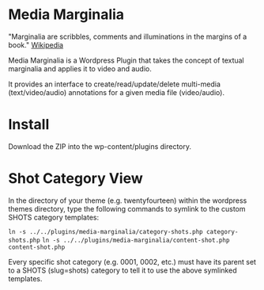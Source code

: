 # Media Marginalia #

"Marginalia are scribbles, comments and illuminations in the margins of a book." [Wikipedia](http://en.wikipedia.org/wiki/Marginalia)

Media Marginalia is a Wordpress Plugin that takes the concept of textual marginalia and applies it to video and audio.

It provides an interface to create/read/update/delete multi-media (text/video/audio) annotations for a given media file (video/audio).


# Install #

Download the ZIP into the wp-content/plugins directory.


# Shot Category View #

In the directory of your theme (e.g. twentyfourteen) within the wordpress themes directory, type the following commands to symlink to the custom SHOTS category templates:

```ln -s ../../plugins/media-marginalia/category-shots.php category-shots.php```
```ln -s ../../plugins/media-marginalia/content-shot.php content-shot.php```

Every specific shot category (e.g. 0001, 0002, etc.) must have its parent set to a SHOTS (slug=shots) category to tell it to use the above symlinked templates.
